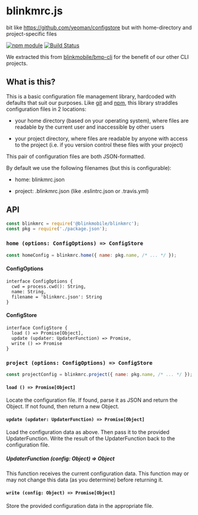 # blinkmrc.js

bit like https://github.com/yeoman/configstore but with home-directory and project-specific files

[![npm module](https://img.shields.io/npm/v/@blinkmobile/bmp-cli.svg)](https://www.npmjs.com/package/@blinkmobile/blinkmrc)
[![Build Status](https://travis-ci.org/blinkmobile/bmp-cli.svg?branch=master)](https://travis-ci.org/blinkmobile/blinkmrc.js)


We extracted this from [blinkmobile/bmp-cli](https://github.com/blinkmobile/bmp-cli) for the benefit of our other CLI projects.


## What is this?

This is a basic configuration file management library, hardcoded with defaults that suit our purposes. Like [git](http://git-scm.com/) and [npm](https://www.npmjs.com/package/npm), this library straddles configuration files in 2 locations:

- your home directory (based on your operating system), where files are readable by the current user and inaccessible by other users

- your project directory, where files are readable by anyone with access to the project (i.e. if you version control these files with your project)

This pair of configuration files are both JSON-formatted.

By default we use the following filenames (but this is configurable):

- home: blinkmrc.json

- project: .blinkmrc.json (like .eslintrc.json or .travis.yml)


## API

```js
const blinkmrc = require('@blinkmobile/blinkmrc');
const pkg = require('./package.json');
```


### `home (options: ConfigOptions) => ConfigStore`

```js
const homeConfig = blinkmrc.home({ name: pkg.name, /* ... */ });
```


#### ConfigOptions

```
interface ConfigOptions {
  cwd = process.cwd(): String,
  name: String,
  filename = 'blinkmrc.json': String
}
```


#### ConfigStore

```
interface ConfigStore {
  load () => Promise[Object],
  update (updater: UpdaterFunction) => Promise,
  write () => Promise
}
```


### `project (options: ConfigOptions) => ConfigStore`

```js
const projectConfig = blinkmrc.project({ name: pkg.name, /* ... */ });
```


#### `load () => Promise[Object]`

Locate the configuration file.
If found, parse it as JSON and return the Object.
If not found, then return a new Object.


#### `update (updater: UpdaterFunction) => Promise[Object]`

Load the configuration data as above.
Then pass it to the provided UpdaterFunction.
Write the result of the UpdaterFunction back to the configuration file.


##### UpdaterFunction (config: Object) => Object

This function receives the current configuration data.
This function may or may not change this data (as you determine) before returning it.


#### `write (config: Object) => Promise[Object]`

Store the provided configuration data in the appropriate file.
